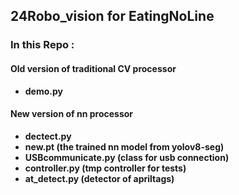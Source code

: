 ## 24Robo_vision for EatingNoLine

### In this Repo :

#### Old version of traditional CV processor

- **demo.py**

#### New version of nn processor

- **dectect.py**
- **new.pt  (the trained nn model from yolov8-seg)**
- **USBcommunicate.py (class for usb connection)**
- **controller.py (tmp controller for tests)**
- **at_detect.py (detector of apriltags)**

